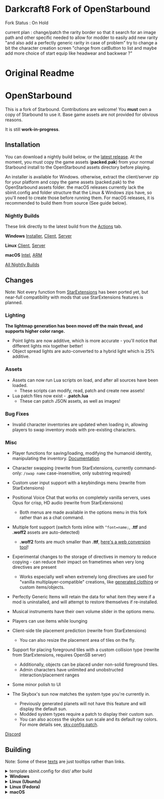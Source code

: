 # Darkcraft8 Fork of OpenStarbound
 Fork Status : On Hold
 
 current plan :
 change/patch the rarity border so that it search for an image path and other specific needed to allow for modder to easily add new rarity "and also add a perfectly generic rarity in case of problem"
 try to change a bit the character creation screen "change from catButton to list and maybe add more choice of start equip like headwear and backwear ?"

 
# Original Readme
# OpenStarbound

This is a fork of Starbound. Contributions are welcome!
You **must** own a copy of Starbound to use it. Base game assets are not provided for obvious reasons.

It is still **work-in-progress**.

## Installation
You can download a nightly build below, or the [latest release](https://github.com/OpenStarbound/OpenStarbound/releases/latest). At the moment, you must copy the game assets (**packed.pak**) from your normal Starbound install to the OpenStarbound assets directory before playing.

An installer is available for Windows. otherwise, extract the client/server zip for your platform and copy the game assets (packed.pak) to the OpenStarbound assets folder. the macOS releases currently lack the sbinit.config and folder structure that the Linux & Windows zips have, so you'll need to create those before running them. For macOS releases, it is recommended to build them from source (See guide below).
### Nightly Builds
These link directly to the latest build from the [Actions](https://github.com/OpenStarbound/OpenStarbound/actions?query=branch%3Amain) tab.

**Windows**
[Installer](https://nightly.link/OpenStarbound/OpenStarbound/workflows/build/main/OpenStarbound-Windows-Installer.zip),
[Client](https://nightly.link/OpenStarbound/OpenStarbound/workflows/build_windows/main/OpenStarbound-Windows-Client.zip),
[Server](https://nightly.link/OpenStarbound/OpenStarbound/workflows/build_windows/main/OpenStarbound-Windows-Server.zip)

**Linux**
[Client](https://nightly.link/OpenStarbound/OpenStarbound/workflows/build/main/OpenStarbound-Linux-Client.zip),
[Server](https://nightly.link/OpenStarbound/OpenStarbound/workflows/build/main/OpenStarbound-Linux-Server.zip)

**macOS**
[Intel](https://nightly.link/OpenStarbound/OpenStarbound/workflows/build/main/OpenStarbound-Dev-macOS-Intel.zip),
[ARM](https://nightly.link/OpenStarbound/OpenStarbound/workflows/build/main/OpenStarbound-Dev-macOS-Silicon.zip)

[All Nightly Builds](https://nightly.link/OpenStarbound/OpenStarbound/workflows/build/main)

## Changes
Note: Not every function from [StarExtensions](https://github.com/StarExtensions/StarExtensions) has been ported yet, but near-full compatibility with mods that use StarExtensions features is planned.

### Lighting
**The lightmap generation has been moved off the main thread, and supports higher color range.**
  * Point lights are now additive, which is more accurate - you'll notice that different lights mix together better!
  * Object spread lights are auto-converted to a hybrid light which is 25% additive.

### Assets
* Assets can now run Lua scripts on load, and after all sources have been loaded.
  * These scripts can modify, read, patch and create new assets!
* Lua patch files now exist - **.patch.lua**
  * These can patch JSON assets, as well as images!
### Bug Fixes
* Invalid character inventories are updated when loading in, allowing players to swap inventory mods with pre-existing characters.
### Misc
* Player functions for saving/loading, modifying the humanoid identity, manipulating the inventory. [Documentation](https://github.com/OpenStarbound/OpenStarbound/blob/main/doc/lua/openstarbound.md)
* Character swapping (rewrite from StarExtensions, currently command-only: `/swap name` case-insensitive, only substring required)
* Custom user input support with a keybindings menu (rewrite from StarExtensions)
* Positional Voice Chat that works on completely vanilla servers, uses Opus for crisp, HD audio (rewrite from StarExtensions)
  * Both menus are made available in the options menu in this fork rather than as a chat command.
* Multiple font support (switch fonts inline with `^font=name;`, **.ttf** and **.woff2** assets are auto-detected)
  * **.woff2** fonts are much smaller than **.ttf**, [here's a web conversion tool](https://kombu.kanejaku.org/)!
* Experimental changes to the storage of directives in memory to reduce copying - can reduce their impact on frametimes when very long directives are present
  * Works especially well when extremely long directives are used for "vanilla multiplayer-compatible" creations, like [generated clothing](https://silverfeelin.github.io/Starbound-NgOutfitGenerator/) or custom items/objects.
* Perfectly Generic Items will retain the data for what item they were if a mod is uninstalled, and will attempt to restore themselves if re-installed.
* Musical instruments have their own volume slider in the options menu.
* Players can use items while lounging

* Client-side tile placement prediction (rewrite from StarExtensions)
  * You can also resize the placement area of tiles on the fly.
* Support for placing foreground tiles with a custom collision type (rewrite from StarExtensions, requires OpenSB server)
  * Additionally, objects can be placed under non-solid foreground tiles.
  * Admin characters have unlimited and unobstructed interaction/placement ranges

* Some minor polish to UI
* The Skybox's sun now matches the system type you're currently in.
  * Previously generated planets will not have this feature and will display the default sun.
  * Modded system types require a patch to display their custom sun.
  * You can also access the skybox sun scale and its default ray colors. For more details see, [sky.config.patch](https://github.com/OpenStarbound/OpenStarbound/blob/main/assets/opensb/sky.config.patch).

[Discord](https://discord.gg/f8B5bWy3bA)


## Building
Note: Some of these [texts](## "hi :3") are just tooltips rather than links. 

<details>
<summary>template sbinit.config for dist/ after build</summary>
<br>

```json
{
  "assetDirectories" : [
    "../assets/",
    "./mods/"
  ],

  "storageDirectory" : "./",
  "logDirectory" : "./logs/"
}
```

</details>
<details>
<summary><b>Windows</b></summary>
 
* Install [vcpkg](https://github.com/microsoft/vcpkg?tab=readme-ov-file#quick-start-windows) *globally*.
  * vcpkg recommends a short directory, such as `C:\src\vcpkg` or `C:\dev\vcpkg`.
  * If you're using Visual Studio, don't forget to run `vcpkg integrate install`!
* Set the **`VCPKG_ROOT`** environment value to your vcpkg dir, so that CMake can find it.
* Install [Ninja](https://ninja-build.org/ "Ninja Build System"). Either add it to your [**`PATH`**](## "Environment Value"), or just use [Scoop](https://scoop.sh/) (`scoop install ninja`)
* Check to see if your IDE has CMake support, and that it's [actually installed](## "If you're using VS, open Visual Studio Installer to install CMake.").
* Open the repo directory in your IDE - it should detect the CMake project.
* Build.
  * If you're using an IDE, it should detect the correct preset and allow you to build from within.
  * Otherwise, build manually by running CMake in the **source/** directory: `cmake --build --preset=windows-release`
* The built binaries will be in **dist/**. Copy the DLLs from **lib/windows/** and the **sbinit.config** above into **dist/** so the game can run.

</details>
<details>
<summary><b>Linux (Ubuntu)</b></summary>
 
* Make sure you're using CMake 3.23 or newer - you may need to [add Kitware's APT repo](https://apt.kitware.com/) to install a newer version.
* Install dependencies:
  * `sudo apt-get install pkg-config libxmu-dev libxi-dev libgl-dev libglu1-mesa-dev libsdl2-dev python3-jinja2 ninja-build`
* Clone [vcpkg](https://github.com/microsoft/vcpkg?tab=readme-ov-file#quick-start-unix) (outside the repo!) and bootstrap it with the linked instructions.
* Set the **`VCPKG_ROOT`** environment value to your new vcpkg directory, so that CMake can find it.
  *  `export VCPKG_ROOT=/replace/with/full/path/to/your/vcpkg/directory/`
* Change to the repo's **source/** directory, then run `cmake --build --preset=linux-release` to build.
* The built binaries will be in **dist/**. Copy the the .so libs from **lib/linux/** and the **sbinit.config** above into **dist/** so the game can run.
  * From the root dir of the repo, you can run the assembly script which is used by the GitHub Action: `scripts/ci/linux/assemble.sh`
    * This packs the game assets and copies the built binaries, premade sbinit configs & required libs into **client/** & **server/**.
 
</details>

<details>
<summary><b>Linux (Fedora)</b></summary>

Starbound in general is built from the ground up, with its own engine written in C++ on top of some basic libraries.

* CMake is a C++ build scenario generator and your first target. You need at least version 3.23. Where Ubuntu uses APT, Fedora uses DNF as package manager.

  1. `sudo dnf upgrade --refresh` to ensure your OS is up-to-date
  2. `sudo dnf install cmake`
  3. `cmake --version` to verify

* You will need at least the same dependencies ("basic libraries") as for Ubuntu. Some packages have different names or contents between Linux builds. Namely, Fedora uses "-devel" instead of "-dev" for development packages.

  1. `sudo dnf install` [pkg-config](## "will install pkgconf-pkg-config") libXmu-devel libXi-devel [libGL-devel](## "will install mesa-libGL-devel") mesa-libGLU-devel SDL2-devel python3-jinja2 ninja-build
  2. If you find out that you need any other dependencies not listed here, try finding them via [Fedora Packages](https://packages.fedoraproject.org/) first. And, preferably, improve this instruction.

* Next you will need VCPKG.

VCPKG is another package manager/dependency resolver for C++. CMake will need it to pull the rest of dependencies automatically early in the building process. If you've worked with language-specific package managers before (for example, NPM or YUM for JavaScript), VSPKG is similar. For reference, the list of dependencies VCPKG will try to install later can be found in `source/vcpkg.json`.

  1. There are many ways to get VCPKG. Here's one: `. <(curl https://aka.ms/vcpkg-init.sh -L)`. This instruction should install VCPKG in your Linux home (user profile) directory in `.vcpkg`. Note that this dir is usually hidden by default.
  2. Next you need to set your **`VCPKG_ROOT`** environment variable to the correct path. Run `. ~/.vcpkg/vcpkg-init` to bootstrap VCPKG. You may want to check if the path is now known to the system by running `printenv VCPKG_ROOT` afterwards.
  3. Step 2 (init command) should be run in **every** new Terminal (Konsole) window **before** you begin building (environment variables set in this way do not persist between terminal sessions)

* Change to the repo's **source/** directory
* *Optional.* First step for CMake is now to run VCPKG and install the remaining dependencies as per `source/vcpkg.json`. You can run this step manually via `vcpkg install` on its own to check if it works, or *skip to the next step*.

If this step throws errors, Fedora probably still lacks some packages not listed explicitly before. Read error messages to identify these packages, find them via [Fedora Packages](https://packages.fedoraproject.org/) and install with DNF. What you need most of the time is the package itself as well as its -devel and -static subpackages.
* *Optional.* Next, we can ask CMake to assemble instructions for linux build without actually running them. The instructions generated will be stored under **build/linux-release**. To do that, run `cmake --preset=linux-release` or *skip to the next step*.
* Run `cmake --build --preset=linux-release` to build. It includes previous two steps, so if any of them throw errors, you will have problems. If that's the case, run and debug them separately as described earlier, as CMake itself can just throw `Error: could not load cache` without specifying the exact problem. In case of major changes (example: you've reinstalled VCPKG to a different location and need to regenerate path to it for CMake) purge CMake cache by deleting **source/CMakeCache.txt**.

Building will take some time, be patient ;)

<details>
<summary><b>Specific problem: If your VCPKG can't build meson for libsystemd</b></summary>
<br>

Diagnosed by 

>ERROR: Value "plain" (of type "string") for combo option "Optimization level" is not one of the choices. Possible choices are (as string): "0", "g", "1", "2", "3", "s".

error in meson building logs when building libsystemd.

Fix for VCPKG is pretty fresh (May 2024) and can be found [here](https://github.com/microsoft/vcpkg/issues/37393).

</details>

* The built binaries will be in **dist/**. Copy the the .so libs from **lib/linux/** and **sbinit.config** (see beginning of this section) into **dist/** so the game can run. Sample sbinit.config can be found in **scripts/linux/**.
* From the root dir of the repo, you can run the assembly script which is used by the GitHub Action: `scripts/ci/linux/assemble.sh`. This packs the game assets and copies the built binaries, premade sbinit configs & required libs into **client_distribution/** & **server_distribution/**.

Next you need to copy original Starbound assets at **assets/packed.pak** of the Starbound copy that you own into **assets/** of either client or server dir (depending on what you're going to run).

The game now can be run by executing **client_distribution/linux/run-client.sh** (or the corresponding server bash script) from terminal.

<details>
<summary><b>Fedora-specific problem with OSS (dsp: No such audio device)</b></summary>
<br>

Diagnosed by this error message when launching *client*:

>Couldn't initialize SDL Audio: dsp: No such audio device

The reason is outlined on [StackEx](https://stackoverflow.com/questions/9248131/failed-to-open-audio-device-dev-dsp/9248166#9248166): 

> Most new Linux distributions don't provide the OSS (open sound system) compatibility layer, because access to the OSS sound device /dev/dsp was exclusive to one program at time only.

The same answer has the solution: use `padsp` to emulate dev/dsp.

* `dnf install pulseaudio-utils` to install padsp util
* execute `padsp bash run-client.sh` instead of running sh directly. To avoid doing it every time you can edit run-client.sh, replacing 

`#!/bin/sh
cd "`dirname \"$0\"`"
LD_LIBRARY_PATH="$LD_LIBRARY_PATH:./" ./starbound "$@"`

with 

`#!/bin/sh
cd "`dirname \"$0\"`"
LD_LIBRARY_PATH="$LD_LIBRARY_PATH:./" padsp ./starbound "$@"`

</details>

</details>
<details>
<summary><b>macOS</b></summary>
 
* First, you will need to have brew installed. Check out how to install [Homebrew](https://brew.sh/)
* Install cmake using `brew install cmake`
* Install ninja using `brew install ninja`
* Install pkg config using `brew install pkg-config`
* Next, install vcpkg by following the commands below.
 * Run `cd ~`. This is just so that everything is local to here. 
 * Run ` git clone https://github.com/microsoft/vcpkg.git `
 * Run `cd vcpkg && ./bootstrap-vcpkg.sh`
 * Lastly, run ``` export VCPKG_ROOT=~/vcpkg && export PATH=$VCPKG_ROOT:$PATH ```
 * This last command makes vcpkg added to the current terminal path. This lasts only while the terminal is active, and will have to be rerun for new terminal instances.
* Download the source code [here](https://github.com/OpenStarbound/OpenStarbound/archive/refs/heads/main.zip). This is the current code in main. Unpack the code to your downloads folder. 
* Unpack the zip, and open it up. Navigate to OpenStarbound-main/source using the terminal -> `cd ~/Downloads/OpenStarbound-main`. Then navigate to the source folder, using `cd source`.
  <details>
   <summary>If using an Arm Mac</summary>

    * While in the source folder in your terminal, run ` cmake --preset macos-arm-release `. This will get dependencies.
    * After that command has finished, run ` cmake --build --preset macos-arm-release `. Wait for this to finish, then go to Finder. Navigate to the OpenStarbound-main folder using Finder. 
    * There will be a folder called <b>dist</b>. Inside dist will be your game files, but you still need to do a few more things to run it.
    * First, in the OpenStarbound-main folder, there will be lib. Open lib, and open the osx folder. Inside is libsteam_api.dylib. Copy this file, and paste it into OpenStarbound-main/dist, so that it is in the same directory as the game files. 
    * Navigate back to OpenStarbound-main/lib/osx, and open up the folder arm64. Here, rename libdiscord_game_sdk.dylib to discord_game_sdk.dylib. The name must be that, or else the game won't be able to load. 
    * Grab the packed.pak file from your current Starbound install. It will be located in the assets folder. Copy that file into OpenStarbound-main/assets.
    * Make a new file called sbinit.config (Make sure it is .config, not .somethingelse), and copy and paste in the sbinit.config text from above, located right underneath the title Building. Place sbinit.config inside OpenStarbound-main/dist. To make a new file, open the program called TextEdit on your mac, paste in the sbinit.config text from above, and click File (located at the very top of your screen), then click Save. It will prompt you, asking where to save it. Save As: sbinit.config, Where: Navigate to OpenStarbound-main/dist. Find the file you just saved, and rename it to get rid of the wrong extension, making sure the full name and extension looks like sbinit.config.
    * You can now run the game by double clicking on the file called starbound in dist/. If it says unverified developer, open up the same folder where the game is in in the terminal. ` xattr -d com.apple.quarantine starbound `, which will get rid of the lock on the file. If that doesn't work, run ` sudo spctl --master-disable ` to allow all unverified apps. 
  </details>
  <details>
    <summary>If using an Intel Mac</summary>

     * While in the source folder in your terminal, run ` cmake --preset macos-release `. This will get dependencies.
     * After that command has finished, run ` cmake --build --preset macos-release `. Wait for this to finish, then go to Finder. Navigate to the OpenStarbound-main folder using Finder. 
     * There will be a folder called <b>dist</b>. Inside dist will be your game files, but you still need to do a few more things to run it.
     * First, in the OpenStarbound-main folder, there will be lib. Open lib, and open the osx folder. Inside is libsteam_api.dylib. Copy this file, and paste it into OpenStarbound-main/dist, so that it is in the same directory as the game files. 
     * Navigate back to OpenStarbound-main/lib/osx, and open up the folder x64. Here, rename libdiscord_game_sdk.dylib to discord_game_sdk.dylib. The name must be that, or else the game won't be able to load. 
     * Grab the packed.pak file from your current Starbound install. It will be located in the assets folder. Copy that file into OpenStarbound-main/assets.
     * Make a new file called sbinit.config (Make sure it is .config, not .somethingelse), and copy and paste in the sbinit.config text from above, located right underneath the title Building. Place sbinit.config inside OpenStarbound-main/dist. To make a new file, open the program called TextEdit on your mac, paste in the sbinit.config text from above, and click File (located at the very top of your screen), then click Save. It will prompt you, asking where to save it. Save As: sbinit.config, Where: Navigate to OpenStarbound-main/dist. Find the file you just saved, and rename it to get rid of the wrong extension, making sure the full name and extension looks like sbinit.config.
     * You can now run the game by double clicking on the file called starbound in dist/. If it says unverified developer, open up the same folder where the game is in in the terminal. ` xattr -d com.apple.quarantine starbound `, which will get rid of the lock on the file. If that doesn't work, run ` sudo spctl --master-disable ` to allow all unverified apps. 

  </details>
</details>
